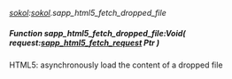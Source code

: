 _[sokol](../../modules/sokol/sokol-module.md):[sokol](../../modules/sokol/sokol-module.md).sapp\_html5\_fetch\_dropped\_file_
##### Function sapp\_html5\_fetch\_dropped\_file:Void( request:[sapp_html5_fetch_request](../../modules/sokol/sokol-sapp_html5_fetch_request.md) Ptr )
HTML5: asynchronously load the content of a dropped file
